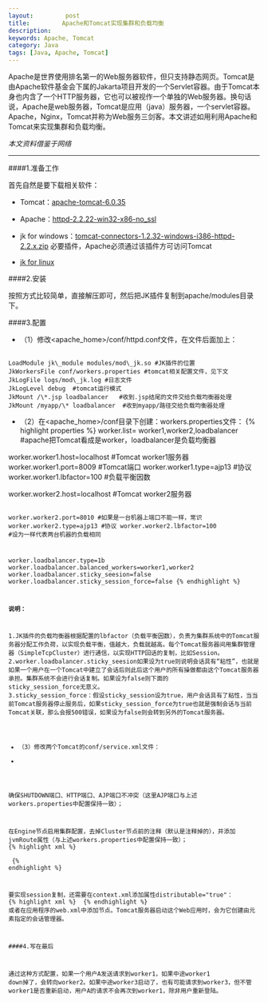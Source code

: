 ```yaml
---
layout:         post
title:         Apache和Tomcat实现集群和负载均衡
description: 
keywords: Apache, Tomcat
category: Java
tags: [Java, Apache, Tomcat]
---
```


Apache是世界使用排名第一的Web服务器软件，但只支持静态网页。Tomcat是由Apache软件基金会下属的Jakarta项目开发的一个Servlet容器。由于Tomcat本身也内含了一个HTTP服务器，它也可以被视作一个单独的Web服务器。换句话说，Apache是web服务器，Tomcat是应用（java）服务器，一个servlet容器。Apache，Nginx，Tomcat并称为Web服务三剑客。本文讲述如用利用Apache和Tomcat来实现集群和负载均衡。

_本文资料借鉴于网络_

<!-- more -->

-----------------

####1.准备工作

首先自然是要下载相关软件：

* Tomcat：[apache-tomcat-6.0.35](http://labs.mop.com/apache-mirror/tomcat/tomcat-6/v6.0.35/bin/apache-tomcat-6.0.35-windows-x86.zip)

* Apache：[httpd-2.2.22-win32-x86-no_ssl](http://labs.mop.com/apache-http://apache.etoak.com//httpd/binaries/win32/httpd-2.2.22-win32-x86-no_ssl.msi)

* jk for windows：[tomcat-connectors-1.2.32-windows-i386-httpd-2.2.x.zip](http://archive.apache.org/dist/tomcat/tomcat-connectors/jk/binaries/windows/) 必要插件，Apache必须通过该插件方可访问Tomcat

* [jk for linux](http://archive.apache.org/dist/tomcat/tomcat-connectors/jk/binaries/linux/jk-1.2.31/i386/)

####2.安装

按照方式比较简单，直接解压即可，然后把JK插件复制到apache/modules目录下。

####3.配置

* （1）修改<apache_home>/conf/httpd.conf文件，在文件后面加上：
<pre><code>
LoadModule jk\_module modules/mod\_jk.so #JK插件的位置 
JkWorkersFile conf/workers.properties #tomcat相关配置文件，见下文
JkLogFile logs/mod\_jk.log #日志文件
JkLogLevel debug  #tomcat运行模式
JkMount /\*.jsp loadbalancer   #收到.jsp结尾的文件交给负载均衡器处理
JkMount /myapp/\* loadbalancer  #收到myapp/路径交给负载均衡器处理
</code></pre>

* （2）在<apache_home>/conf目录下创建：workers.properties文件：
{% highlight properties %}
worker.list= worker1,worker2,loadbalancer        #apache把Tomcat看成是worker，loadbalancer是负载均衡器

worker.worker1.host=localhost        #Tomcat worker1服务器
worker.worker1.port=8009            #Tomcat端口
worker.worker1.type=ajp13            #协议
worker.worker1.lbfactor=100            #负载平衡因数
 
worker.worker2.host=localhost        #Tomcat worker2服务器<pre><code>
worker.worker2.port=8010            #如果是一台机器上端口不能一样，常识
worker.worker2.type=ajp13            #协议
worker.worker2.lbfactor=100            #设为一样代表两台机器的负载相同
 
worker.loadbalancer.type=1b
worker.loadbalancer.balanced_workers=worker1,worker2
worker.loadbalancer.sticky_seesion=false
worker.loadbalancer.sticky_session_force=false
{% endhighlight %}

__说明：__

1.JK插件的负载均衡器根据配置的lbfactor（负载平衡因数），负责为集群系统中的Tomcat服务器分配工作负荷，以实现负载平衡，值越大，负载就越高。每个Tomcat服务器间用集群管理器（SimpleTcpCluster）进行通信，以实现HTTP回话的复制，比如Session。
2.worker.loadbalancer.sticky\_seesion如果设为true则说明会话具有“粘性”，也就是如果一个用户在一个Tomcat中建立了会话后则此后这个用户的所有操做都由这个Tomcat服务器承担。集群系统不会进行会话复制。如果设为false则下面的 sticky\_session\_force无意义。
3.sticky\_session\_force：假设sticky\_session设为true，用户会话具有了粘性，当当前Tomcat服务器停止服务后，如果sticky\_session\_force为true也就是强制会话与当前Tomcat关联，那么会报500错误，如果设为false则会转到另外的Tomcat服务器。

* （3）修改两个Tomcat的conf/service.xml文件：
* 
确保SHUTDOWN端口、HTTP端口、AJP端口不冲突（这里AJP端口与上述workers.properties中配置保持一致）；

在Engine节点启用集群配置，去掉Cluster节点前的注释（默认是注释掉的），并添加jvmRoute属性（与上述workers.properties中配置保持一致）；
{% highlight xml %}
<Engine name="Catalina" defaultHost="localhost" jvmRoute="worker1">
  <Cluster className="org.apache.catalina.ha.tcp.SimpleTcpCluster"/> 
{% endhighlight %}

要实现session复制，还需要在context.xml添加属性distributable="true"：
{% highlight xml %}
<Context distributable="true">
{% endhighlight %}
或者在应用程序的web.xml中添加<distributeable/>节点。Tomcat服务器启动这个Web应用时，会为它创建由<Cluster>元素指定的会话管理器。

####4.写在最后

通过这种方式配置，如果一个用户A发送请求到worker1，如果中途worker1 down掉了，会转向worker2。如果中途worker3启动了，也有可能请求到worker3，但不管worker1是否重新启动，用户A的请求不会再次到worker1，除非用户重新登陆。
